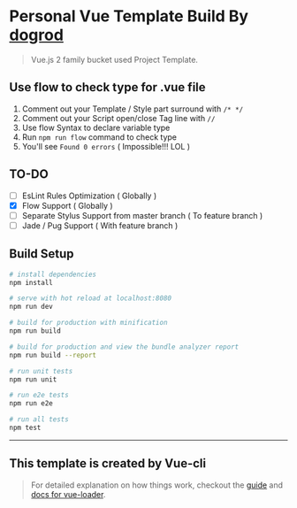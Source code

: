 # Personal Vue Template Build By [dogrod](https://github.com/dogrod)
> Vue.js 2 family bucket used Project Template.

## Use flow to check type for .vue file

1. Comment out your Template / Style part surround with ``` /* */ ```
2. Comment out your Script open/close Tag line with ``` // ```
3. Use flow Syntax to declare variable type
4. Run ``` npm run flow ``` command to check type
5. You'll see ``` Found 0 errors ``` ( Impossible!!! LOL )

## TO-DO

- [ ] EsLint Rules Optimization ( Globally )
- [x] Flow Support ( Globally )
- [ ] Separate Stylus Support from master branch ( To feature branch )
- [ ] Jade / Pug Support ( With feature branch )

## Build Setup

``` bash
# install dependencies
npm install

# serve with hot reload at localhost:8080
npm run dev

# build for production with minification
npm run build

# build for production and view the bundle analyzer report
npm run build --report

# run unit tests
npm run unit

# run e2e tests
npm run e2e

# run all tests
npm test
```
---
## This template is created by Vue-cli

> For detailed explanation on how things work, checkout the [guide](http://vuejs-templates.github.io/webpack/) and [docs for vue-loader](http://vuejs.github.io/vue-loader).

